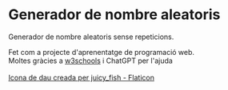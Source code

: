 # Generador de nombre aleatoris
Generador de nombre aleatoris sense repeticions.

Fet com a projecte d'aprenentatge de programació web.  
Moltes gràcies a [w3schools](https://www.w3schools.com/) i ChatGPT per l'ajuda 
<br><br><a href="https://www.flaticon.com/free-icons/dice" title="dice icons">Icona de dau creada per juicy_fish - Flaticon</a>